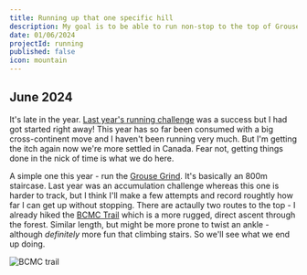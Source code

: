 ```yaml
---
title: Running up that one specific hill
description: My goal is to be able to run non-stop to the top of Grouse Mountain.
date: 01/06/2024
projectId: running
published: false
icon: mountain
---
```


<!-- <script>
    import Strava2024Goal from "../lib/components/Strava2024Goal.svelte"
</script>

<div style="margin-top: 2em;">
<Strava2024Goal/>
<hr/>
</div> -->

## June 2024

It's late in the year. [Last year's running challenge](running-up-that-hill) was a success but I had got started right away! This year has so far been consumed with a big cross-continent move and I haven't been running very much. But I'm getting the itch again now we're more settled in Canada. Fear not, getting things done in the nick of time is what we do here.

A simple one this year - run the [Grouse Grind](https://www.grousemountain.com/grousegrind). It's basically an 800m staircase. Last year was an accumulation challenge whereas this one is harder to track, but I think I'll make a few attempts and record roughtly how far I can get up without stopping. There are actaully two routes to the top - I already hiked the [BCMC Trail](https://www.grousemountain.com/BCMC) which is a more rugged, direct ascent through the forest. Similar length, but might be more prone to twist an ankle - although _definitely_ more fun that climbing stairs. So we'll see what we end up doing.

<img class="post-image" alt="BCMC trail" src="https://dgtzuqphqg23d.cloudfront.net/GftfxOod9R6FXzyDpPa23bapb1S_jrxRoB4o50LTBTc-1536x2048.jpg"/>

